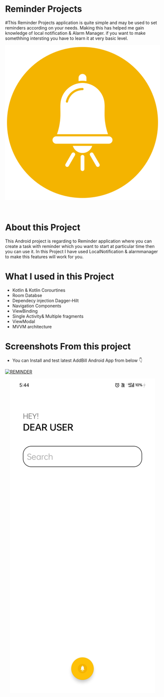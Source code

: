 # Reminder Projects
#This Reminder Projects application is quite simple and may be used to set reminders according on your needs. Making this has helped me gain knowledge of local notification &  Alarm Manager.
if you want to make somethhing intersting you have to learn it at very basic level.

<p align="center">
  
<img   src="https://github.com/AzadTom/TODOReminder/blob/master/app/src/main/assets/icon.png">
</p>
<br>


# About this Project
This Android project is regarding to Reminder application where you can create a task with reminder which you want to start at particular time then you can use it.
In this Project I have used LocalNotification & alarmmanager  to make this features will work for you.

# What I used in this Project 
* Kotlin & Kotlin Corourtines
* Room Databse
* Dependecy injection Dagger-Hilt
* Navigation Components
* ViewBinding
* Single Activity& Multiple fragments
* ViewModal
* MVVM architecture



# Screenshots From this project

* You can Install and test latest  AddBill Android App from below 👇

[![REMINDER](https://img.shields.io/badge/REMINDER-APK-red.svg?style=for-the-badge&logo=android)](https://github.com/AzadTom/TODOReminder/raw/master/app/release/app-release.apk)

<p align="center">
    <img  src="https://github.com/AzadTom/TODOReminder/blob/master/app/src/main/assets/01%20(1).jpg">
</p>
<br>

